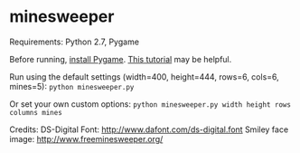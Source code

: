 minesweeper
===========

Requirements: Python 2.7, Pygame

Before running, [install Pygame](http://www.pygame.org/download.shtml). [This tutorial](http://inventwithpython.com/pygame/chapter1.html) may be helpful.

Run using the default settings (width=400, height=444, rows=6, cols=6, mines=5):
`python minesweeper.py`

Or set your own custom options:
`python minesweeper.py width height rows columns mines`

Credits:
DS-Digital Font: http://www.dafont.com/ds-digital.font
Smiley face image: http://www.freeminesweeper.org/
